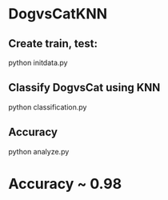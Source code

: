 # DogvsCatKNN
## Create train, test:
python initdata.py
## Classify DogvsCat using KNN
python classification.py
## Accuracy
python analyze.py

# Accuracy ~ 0.98
